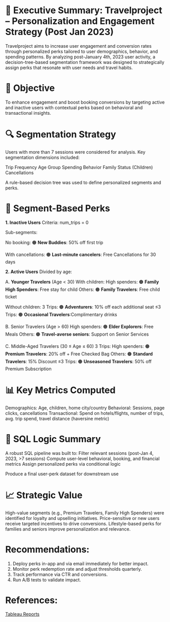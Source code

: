 # 🚀 Executive Summary: Travelproject – Personalization and Engagement Strategy (Post Jan 2023)
Travelproject aims to increase user engagement and conversion rates through personalized perks tailored to user demographics, behavior, and spending patterns. By analyzing post-January 4th, 2023 user activity, a decision-tree-based segmentation framework was designed to strategically assign perks that resonate with user needs and travel habits.

# 🎯 Objective
To enhance engagement and boost booking conversions by targeting active and inactive users with contextual perks based on behavioral and transactional insights.

# 🔍 Segmentation Strategy
Users with more than 7 sessions were considered for analysis. Key segmentation dimensions included:

Trip Frequency
Age Group
Spending Behavior
Family Status (Children)
Cancellations

A rule-based decision tree was used to define personalized segments and perks.

# 🧩 Segment-Based Perks
**1. Inactive Users**
Criteria: num_trips = 0

Sub-segments:

No booking: 🟠 **New Buddies**: 50% off first trip

With cancellations: 🟠 **Last-minute cancelers**: Free Cancellations for 30 days

**2. Active Users**
Divided by age:

A. **Younger Travelers** (Age < 30)
With children:
High spenders: 🟠 **Family High Spenders**: Free stay for child
Others: 🟠 **Family Travelers**: Free child ticket

Without children:
3 Trips: 🟠 **Adventurers**: 10% off each additional seat
≤3 Trips: 🟠 **Occasional Travelers**:Complimentary drinks

B. Senior Travelers (Age > 60)
High spenders: 🟠 **Elder Explorers**: Free Meals
Others: 🟠 **Travel-averse seniors**: Support on Senior Services

C. Middle-Aged Travelers (30 ≤ Age ≤ 60)
3 Trips:
High spenders: 🟠 **Premium Travelers**: 20% off + Free Checked Bag
Others: 🟠 **Standard Travelers**: 15% Discount
≤3 Trips: 🟠 **Unseasoned Travelers**: 50% off Premium Subscription

# 📊 Key Metrics Computed
Demographics: Age, children, home city/country
Behavioral: Sessions, page clicks, cancellations
Transactional: Spend on hotels/flights, number of trips, avg. trip spend, travel distance (haversine metric)

# 🧮 SQL Logic Summary
A robust SQL pipeline was built to:
Filter relevant sessions (post-Jan 4, 2023, >7 sessions)
Compute user-level behavioral, booking, and financial metrics
Assign personalized perks via conditional logic

Produce a final user-perk dataset for downstream use

# 📈 Strategic Value
High-value segments (e.g., Premium Travelers, Family High Spenders) were identified for loyalty and upselling initiatives.
Price-sensitive or new users receive targeted incentives to drive conversions.
Lifestyle-based perks for families and seniors improve personalization and relevance.

# Recommendations:
1. Deploy perks in-app and via email immediately for better impact.
2. Monitor perk redemption rate and adjust thresholds quarterly.
3. Track performance via CTR and conversions.
4. Run A/B tests to validate impact.

# References:
[Tableau Reports](https://public.tableau.com/app/profile/vishnu.padmini.lanka/viz/Traveltide_17486436137030/FamilyHighSpenders)
